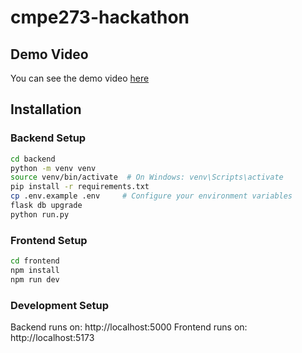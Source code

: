 # cmpe273-hackathon

## Demo Video
You can see the demo video [here](https://drive.google.com/file/d/1bmobOqiOJMbP-QL545LIhCoeTK5OOuGU/view?usp=sharing)

## Installation

### Backend Setup

```bash
cd backend
python -m venv venv
source venv/bin/activate  # On Windows: venv\Scripts\activate
pip install -r requirements.txt
cp .env.example .env     # Configure your environment variables
flask db upgrade
python run.py
```


### Frontend Setup

```bash
cd frontend
npm install
npm run dev
```

### Development Setup

Backend runs on: http://localhost:5000
Frontend runs on: http://localhost:5173






